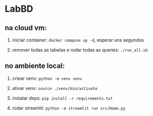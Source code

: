 # LabBD

## na cloud vm:

1. iniciar container: `docker compose up -d`, esperar uns segundos

2. remover todas as tabelas e rodar todas as queries: `./run_all.sh`

## no ambiente local:

1. criear venv: `python -m venv venv`

2. ativar venv: `source ./venv/bin/activate`

3. instalar deps: `pip install -r requirements.txt`

4. rodar streamlit: `python -m streamlit run src/Home.py`

